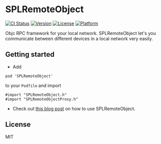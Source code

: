 # SPLRemoteObject

[![CI Status](http://img.shields.io/travis/OliverLetterer/SPLRemoteObject.svg?style=flat)](https://travis-ci.org/OliverLetterer/SPLRemoteObject)
[![Version](https://img.shields.io/cocoapods/v/SPLRemoteObject.svg?style=flat)](http://cocoadocs.org/docsets/SPLRemoteObject)
[![License](https://img.shields.io/cocoapods/l/SPLRemoteObject.svg?style=flat)](http://cocoadocs.org/docsets/SPLRemoteObject)
[![Platform](https://img.shields.io/cocoapods/p/SPLRemoteObject.svg?style=flat)](http://cocoadocs.org/docsets/SPLRemoteObject)

Objc RPC framework for your local network. SPLRemoteObject let's you communicate between different devices in a local network very easily.

## Getting started

* Add

```
pod 'SPLRemoteObject'
```
to your `Podfile` and import

```
#import "SPLRemoteObject.h"
#import "SPLRemoteObjectProxy.h"
```

* Check out [this blog post](http://blog.dev.sparrow-labs.de/2013/06/16/slremoteobject.html) on how to use SPLRemoteObject.


## License
MIT
